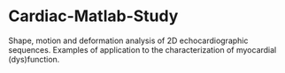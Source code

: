 # Cardiac-Matlab-Study
Shape, motion and deformation analysis of 2D echocardiographic sequences. Examples of application to the characterization of myocardial (dys)function.

